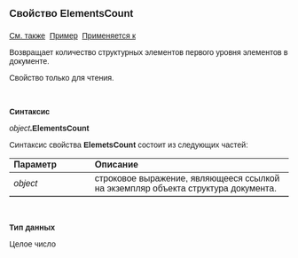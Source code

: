 ﻿<html>
<head>
<title>Структура документа\ElementsCount</title>
</head>

<body>

<p><strong><font size="4" face="Arial">Свойство ElementsCount<br>
<br>
</font></strong><font face="Arial"><a href="../ASDocStructure.html">См. 
также</a>&nbsp;
<u>Пример</u>&nbsp; <a href="../ASDocStructure.html">Применяется к</a></font></p>

<p><font face="Arial">Возвращает количество структурных элементов 
первого уровня элементов в документе.</font></p>

<p><font face="Arial">Свойство только для чтения.</font></p>

<p class="label">&nbsp;</p>

<p class="label"><font face="Arial"><b>Синтаксис</b></font></p>

<p><font face="Arial"><em>object</em><strong>.ElementsCount</strong></font></p>

<p><font face="Arial">Синтаксис свойства <b>ElemetsCount</b>
состоит из следующих частей:</font></p>

<table border="1" cellPadding="5" cols="2" frame="below" rules="rows">
<TBODY>
  <tr vAlign="top">
    <td class="label" width="29%"><font face="Arial"><b>Параметр</b></font></td>
    <td class="label" width="71%"><font face="Arial"><strong>Описание</strong></font></td>
  </tr>
  <tr>
    <td width="29%"><em><font face="Arial">object</font></em></td>
    <td width="71%"><font face="Arial">строковое выражение, являющееся 
	ссылкой на экземпляр объекта структура документа.</font></td>
  </tr>
</TBODY>
</table>

<p class="label">&nbsp;</p>

<p class="label"><font face="Arial"><b>Тип данных</b></font></p>

<p class="label"><font face="Arial">Целое число</font></p>
</body>
</html>
